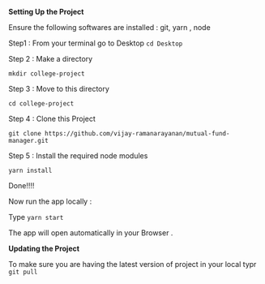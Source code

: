 **Setting Up the Project**

Ensure the following softwares are installed  : git, yarn , node 

Step1 :  From your terminal go to Desktop 
`cd Desktop`

Step 2 : Make a directory

`mkdir college-project`

Step 3 : Move to this directory

`cd college-project`

Step 4 : Clone this Project

`git clone https://github.com/vijay-ramanarayanan/mutual-fund-manager.git`

Step 5 : Install the required node modules

`yarn install`


Done!!!!

Now run the app locally :

Type `yarn start`

The app will open automatically in your Browser .


**Updating the Project**

To make sure you are having the latest version of project in your local typr
`git pull`
